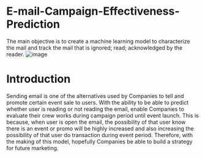 # E-mail-Campaign-Effectiveness-Prediction
The main objective is to create a machine learning model to characterize the mail and track the mail that is ignored; read; acknowledged by the reader.
![image](https://user-images.githubusercontent.com/88799249/151656170-b1e6999e-d02e-4fe7-8268-bb70d3667b9e.png)

# Introduction 
Sending email is one of the alternatives used by Companies to tell and promote certain event sale to users. With the ability to be able to predict whether user is reading or not reading the email, enable Companies to evaluate their crew works during campaign period until event launch. This is because, when user is open the email, the possibility of that user know there is an event or promo will be highly increased and also increasing the possibility of that user do transaction during event period. Therefore, with the making of this model, hopefully Companies be able to build a strategy for future marketing.
